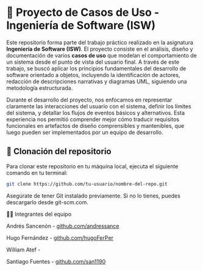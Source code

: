 # 📘 Proyecto de Casos de Uso - Ingeniería de Software (ISW)

Este repositorio forma parte del trabajo práctico realizado en la asignatura **Ingeniería de Software (ISW)**. El proyecto consiste en el análisis, diseño y documentación de varios **casos de uso** que modelan el comportamiento de un sistema desde el punto de vista del usuario final. A través de este trabajo, se buscó aplicar los principios fundamentales del desarrollo de software orientado a objetos, incluyendo la identificación de actores, redacción de descripciones narrativas y diagramas UML, siguiendo una metodología estructurada.

Durante el desarrollo del proyecto, nos enfocamos en representar claramente las interacciones del usuario con el sistema, definir los límites del sistema, y detallar los flujos de eventos básicos y alternativos. Esta experiencia nos permitió comprender mejor cómo traducir requisitos funcionales en artefactos de diseño comprensibles y mantenibles, que luego pueden ser implementados por un equipo de desarrollo.

## 🚀 Clonación del repositorio

Para clonar este repositorio en tu máquina local, ejecuta el siguiente comando en tu terminal:

```bash
git clone https://github.com/tu-usuario/nombre-del-repo.git
```
Asegúrate de tener Git instalado previamente. Si no lo tienes, puedes descargarlo desde git-scm.com.

👨‍💻 Integrantes del equipo

Andrés Sancenón - [github.com/andressance](https://github.com/Andressance)

Hugo Fernández - [github.com/hugoFerPer](https://github.com/HugoFerPer)

William Atef - 

Santiago Fuentes - [github.com/san1190](https://github.com/San1190)
